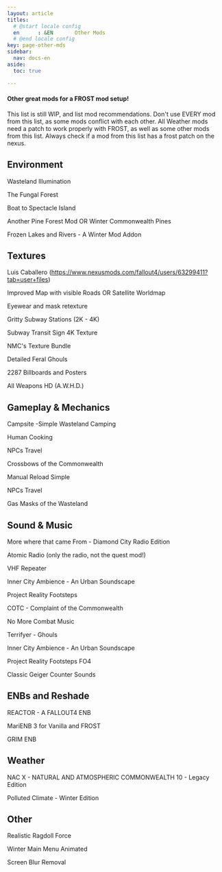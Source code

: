 ```yaml
---
layout: article
titles:
  # @start locale config
  en      : &EN       Other Mods
  # @end locale config
key: page-other-mds
sidebar:
  nav: docs-en
aside:
  toc: true

---
```




#### Other great mods for a FROST mod setup!
This list is still WIP, and list mod recommendations. Don't use EVERY mod from this list, as some mods conflict with each other.
All Weather mods need a patch to work properly with FROST, as well as some other mods from this list.
Always check if a mod from this list has a frost patch on the nexus.

## Environment

Wasteland Illumination

The Fungal Forest

Boat to Spectacle Island

Another Pine Forest Mod OR Winter Commonwealth Pines

Frozen Lakes and Rivers - A Winter Mod Addon


## Textures
Luis Caballero (https://www.nexusmods.com/fallout4/users/63299411?tab=user+files)

Improved Map with visible Roads OR Satellite Worldmap

Eyewear and mask retexture

Gritty Subway Stations (2K - 4K)

Subway Transit Sign 4K Texture

NMC's Texture Bundle

Detailed Feral Ghouls

2287 Billboards and Posters

All Weapons HD (A.W.H.D.)


## Gameplay & Mechanics
Campsite -Simple Wasteland Camping

Human Cooking

NPCs Travel 

Crossbows of the Commonwealth

Manual Reload Simple

NPCs Travel

Gas Masks of the Wasteland

## Sound & Music
More where that came From - Diamond City Radio Edition

Atomic Radio (only the radio, not the quest mod!)

VHF Repeater

Inner City Ambience - An Urban Soundscape

Project Reality Footsteps

COTC - Complaint of the Commonwealth

No More Combat Music

Terrifyer - Ghouls

Inner City Ambience - An Urban Soundscape

Project Reality Footsteps FO4

Classic Geiger Counter Sounds

## ENBs and Reshade
REACTOR - A FALLOUT4 ENB

MariENB 3 for Vanilla and FROST

GRIM ENB


## Weather
NAC X - NATURAL AND ATMOSPHERIC COMMONWEALTH 10 - Legacy Edition

Polluted Climate - Winter Edition



## Other

Realistic Ragdoll Force

Winter Main Menu Animated

Screen Blur Removal